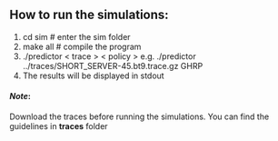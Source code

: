 ## How to run the simulations:
1. cd sim   # enter the sim folder
2. make all # compile the program
3. ./predictor < trace > < policy >
e.g. ./predictor ../traces/SHORT_SERVER-45.bt9.trace.gz GHRP
4. The results will be displayed in stdout

#### **_Note_**:
  Download the traces before running the simulations. You can find the guidelines in **traces** folder
